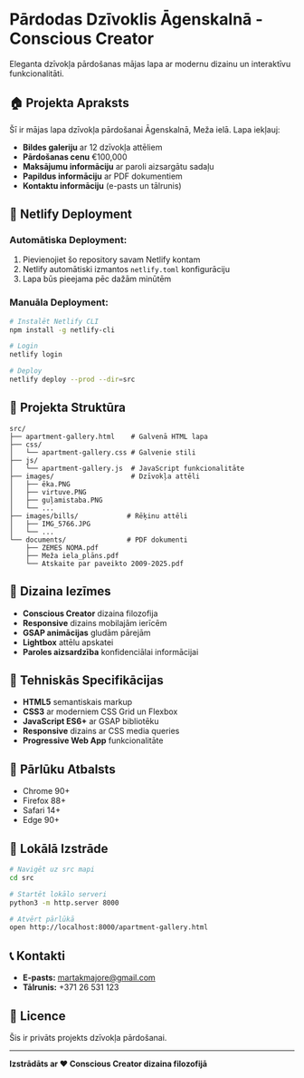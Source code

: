 # Pārdodas Dzīvoklis Āgenskalnā - Conscious Creator

Eleganta dzīvokļa pārdošanas mājas lapa ar modernu dizainu un interaktīvu funkcionalitāti.

## 🏠 **Projekta Apraksts**

Šī ir mājas lapa dzīvokļa pārdošanai Āgenskalnā, Meža ielā. Lapa iekļauj:

- **Bildes galeriju** ar 12 dzīvokļa attēliem
- **Pārdošanas cenu** €100,000
- **Maksājumu informāciju** ar paroli aizsargātu sadaļu
- **Papildus informāciju** ar PDF dokumentiem
- **Kontaktu informāciju** (e-pasts un tālrunis)

## 🚀 **Netlify Deployment**

### Automātiska Deployment:
1. Pievienojiet šo repository savam Netlify kontam
2. Netlify automātiski izmantos `netlify.toml` konfigurāciju
3. Lapa būs pieejama pēc dažām minūtēm

### Manuāla Deployment:
```bash
# Instalēt Netlify CLI
npm install -g netlify-cli

# Login
netlify login

# Deploy
netlify deploy --prod --dir=src
```

## 📁 **Projekta Struktūra**

```
src/
├── apartment-gallery.html    # Galvenā HTML lapa
├── css/
│   └── apartment-gallery.css # Galvenie stili
├── js/
│   └── apartment-gallery.js  # JavaScript funkcionalitāte
├── images/                   # Dzīvokļa attēli
│   ├── ēka.PNG
│   ├── virtuve.PNG
│   ├── guļamistaba.PNG
│   └── ...
├── images/bills/            # Rēķinu attēli
│   ├── IMG_5766.JPG
│   └── ...
└── documents/               # PDF dokumenti
    ├── ZEMES NOMA.pdf
    ├── Meža iela_plāns.pdf
    └── Atskaite par paveikto 2009-2025.pdf
```

## 🎨 **Dizaina Iezīmes**

- **Conscious Creator** dizaina filozofija
- **Responsive** dizains mobilajām ierīcēm
- **GSAP animācijas** gludām pārejām
- **Lightbox** attēlu apskatei
- **Paroles aizsardzība** konfidenciālai informācijai

## 🔧 **Tehniskās Specifikācijas**

- **HTML5** semantiskais markup
- **CSS3** ar moderniem CSS Grid un Flexbox
- **JavaScript ES6+** ar GSAP bibliotēku
- **Responsive** dizains ar CSS media queries
- **Progressive Web App** funkcionalitāte

## 📱 **Pārlūku Atbalsts**

- Chrome 90+
- Firefox 88+
- Safari 14+
- Edge 90+

## 🚀 **Lokālā Izstrāde**

```bash
# Navigēt uz src mapi
cd src

# Startēt lokālo serveri
python3 -m http.server 8000

# Atvērt pārlūkā
open http://localhost:8000/apartment-gallery.html
```

## 📞 **Kontakti**

- **E-pasts:** martakmajore@gmail.com
- **Tālrunis:** +371 26 531 123

## 📄 **Licence**

Šis ir privāts projekts dzīvokļa pārdošanai.

---

**Izstrādāts ar ❤️ Conscious Creator dizaina filozofijā**